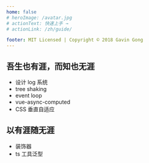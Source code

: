```yaml
---
home: false
# heroImage: /avatar.jpg
# actionText: 快速上手 →
# actionLink: /zh/guide/

footer: MIT Licensed | Copyright © 2018 Gavin Gong
---
```


## 吾生也有涯，而知也无涯

- 设计 log 系统
- tree shaking
- event loop
- vue-async-computed
- CSS 垂直自适应

## 以有涯随无涯

- 装饰器
- ts 工具泛型
